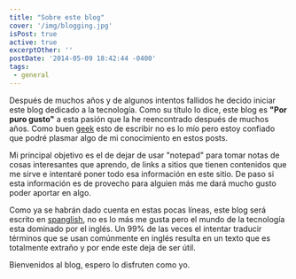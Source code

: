 ```yaml
---
title: "Sobre este blog"
cover: '/img/blogging.jpg'
isPost: true
active: true
excerptOther: ''
postDate: '2014-05-09 18:42:44 -0400'
tags:
 - general
---
```


Después de muchos años y de algunos intentos fallidos he decido iniciar este blog dedicado a la tecnología. Como su título lo dice, este blog es **"Por puro gusto"** a esta pasión que la he reencontrado después de muchos años. Como buen [geek](http://es.wikipedia.org/wiki/Geek) esto de escribir no es lo mío pero estoy confiado que podré plasmar algo de mi conocimiento en estos posts.

Mi principal objetivo es el de dejar de usar "notepad" para tomar notas de cosas interesantes que aprendo, de links a sitios que tienen contenidos que me sirve e intentaré poner todo esa información en este sitio. De paso si esta información es de provecho para alguien más me dará mucho gusto poder aportar en algo.

Como ya se habrán dado cuenta en estas pocas líneas, este blog será escrito en [spanglish](http://es.wikipedia.org/wiki/Spanglish), no es lo más me gusta pero el mundo de la tecnología esta dominado por el inglés. Un 99% de las veces el intentar traducir términos que se usan comúnmente en inglés resulta en un texto que es totalmente extraño y por ende este deja de ser útil.

Bienvenidos al blog, espero lo disfruten como yo.


